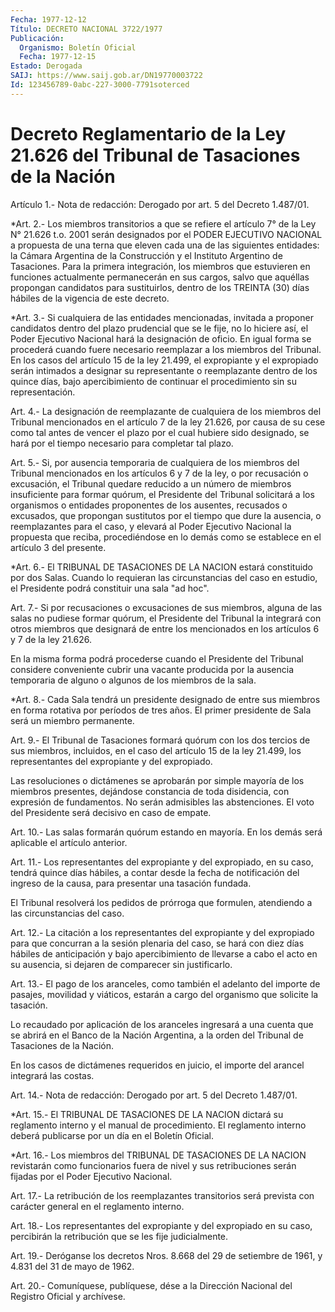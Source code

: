 ```yaml
---
Fecha: 1977-12-12
Título: DECRETO NACIONAL 3722/1977
Publicación:
  Organismo: Boletín Oficial
  Fecha: 1977-12-15
Estado: Derogada
SAIJ: https://www.saij.gob.ar/DN19770003722
Id: 123456789-0abc-227-3000-7791soterced
---
```

# Decreto Reglamentario de la Ley 21.626 del Tribunal de Tasaciones de la Nación

<a id="1"></a>
Artículo 1.- Nota de redacción: Derogado por art. 5 del Decreto 1.487/01.

<a id="2"></a>
*Art. 2.- Los miembros transitorios a que se refiere el artículo 7° de la Ley N° 21.626 t.o. 2001 serán designados por el PODER EJECUTIVO NACIONAL a propuesta de una terna que eleven cada una de las siguientes entidades: la Cámara Argentina de la Construcción y el Instituto Argentino de Tasaciones. Para la primera integración, los miembros que estuvieren en funciones actualmente permanecerán en sus cargos, salvo que aquéllas propongan candidatos para sustituirlos, dentro de los TREINTA (30) días hábiles de la vigencia de este decreto.

<a id="3"></a>
*Art. 3.- Si cualquiera de las entidades mencionadas, invitada a proponer candidatos dentro del plazo prudencial que se le fije, no lo hiciere así, el Poder Ejecutivo Nacional hará la designación de oficio. En igual forma se procederá cuando fuere necesario reemplazar a los miembros del Tribunal. En los casos del artículo 15 de la ley 21.499, el expropiante y el expropiado serán intimados a designar su representante o reemplazante dentro de los quince días, bajo apercibimiento de continuar el procedimiento sin su representación.

<a id="4"></a>
Art.  4.- La designación de reemplazante de cualquiera de los miembros del Tribunal  mencionados  en  el  artículo 7 de la ley 21.626, por causa de su cese como tal antes de vencer el plazo por el cual hubiere sido designado, se hará por el tiempo necesario para completar tal plazo.

<a id="5"></a>
Art.  5.-  Si,  por  ausencia temporaria de cualquiera de los miembros del Tribunal mencionados  en  los  artículos  6  y 7 de la ley, o por recusación o excusación, el Tribunal quedare reducido  a un    número  de  miembros  insuficiente  para  formar  quórum,  el Presidente  del  Tribunal  solicitará  a los organismos o entidades proponentes de los ausentes, recusados o  excusados,  que propongan sustitutos  por  el  tiempo  que  dure la ausencia, o reemplazantes para el caso, y elevará al Poder Ejecutivo  Nacional  la  propuesta que  reciba,  procediéndose  en  lo  demás como se establece en  el artículo 3 del presente.

<a id="6"></a>
*Art. 6.- El TRIBUNAL DE TASACIONES DE LA NACION estará constituido por dos Salas. Cuando lo requieran las circunstancias del caso en estudio, el Presidente podrá constituir una sala "ad hoc".

<a id="7"></a>
Art.  7.- Si por recusaciones o excusaciones de sus miembros, alguna de las salas  no  pudiese  formar  quórum, el Presidente del Tribunal  la integrará con otros miembros que  designará  de  entre los mencionados  en  los  artículos  6  y  7 de la ley 21.626.

En  la  misma  forma  podrá  procederse  cuando el  Presidente  del Tribunal considere conveniente cubrir una  vacante producida por la ausencia  temporaria  de  alguno o algunos de los  miembros  de  la sala.

<a id="8"></a>
*Art. 8.- Cada Sala tendrá un presidente designado de entre sus miembros en forma rotativa por períodos de tres años. El primer presidente de Sala será un miembro permanente.

<a id="9"></a>
Art.  9.- El Tribunal de Tasaciones formará quórum con los dos tercios de sus  miembros,  incluidos, en el caso del artículo 15 de la ley 21.499, los representantes del expropiante y del expropiado.

Las resoluciones o dictámenes  se  aprobarán  por simple mayoría de los  miembros presentes, dejándose constancia de  toda  disidencia, con expresión de fundamentos. No serán admisibles las abstenciones.  El  voto  del  Presidente  será  decisivo en caso de empate.

<a id="10"></a>
Art. 10.- Las salas formarán quórum estando en mayoría. En los demás será aplicable el artículo anterior.

<a id="11"></a>
Art. 11.- Los representantes del expropiante y del expropiado, en su  caso, tendrá quince días hábiles, a contar desde la fecha de notificación  del  ingreso de la causa, para presentar una tasación fundada.

El  Tribunal  resolverá  los  pedidos  de  prórroga  que  formulen, atendiendo a las circunstancias del caso.

<a id="12"></a>
Art.  12.-  La citación a los representantes del expropiante y del expropiado para  que  concurran  a la sesión plenaria del caso, se hará con diez días hábiles de anticipación y bajo apercibimiento  de  llevarse  a cabo el acto  en  su  ausencia,  si dejaren de comparecer sin justificarlo.

<a id="13"></a>
Art.  13.-  El pago de los aranceles, como también el adelanto del importe de pasajes,  movilidad  y viáticos, estarán a cargo del organismo que solicite la tasación.

Lo  recaudado  por  aplicación  de los aranceles  ingresará  a  una cuenta que se abrirá en el Banco  de  la  Nación  Argentina,  a  la orden del Tribunal de Tasaciones de la Nación.

En  los  casos  de  dictámenes requeridos en juicio, el importe del arancel integrará las costas.

<a id="14"></a>
Art.  14.- Nota de redacción: Derogado por art. 5 del Decreto 1.487/01.

<a id="15"></a>
*Art. 15.- El TRIBUNAL DE TASACIONES DE LA NACION dictará su reglamento interno y el manual de procedimiento. El reglamento interno deberá publicarse por un día en el Boletín Oficial.

<a id="16"></a>
*Art. 16.- Los miembros del TRIBUNAL DE TASACIONES DE LA NACION revistarán como funcionarios fuera de nivel y sus retribuciones serán fijadas por el Poder Ejecutivo Nacional.

<a id="17"></a>
Art. 17.- La retribución de los reemplazantes transitorios será prevista con carácter general en el reglamento interno.

<a id="18"></a>
Art.  18.- Los representantes del expropiante y del expropiado en su caso, percibirán la retribución que se les fije judicialmente.

<a id="19"></a>
Art.  19.-  Deróganse  los  decretos  Nros.  8.668  del  29 de setiembre de 1961, y 4.831 del 31 de mayo de 1962.

<a id="20"></a>
Art. 20.- Comuníquese, publíquese, dése a la Dirección Nacional del Registro Oficial y archívese.